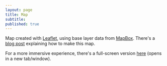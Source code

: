 ```yaml
---
layout: page
title: Map
subtitle: 
published: true
---
```

Map created with <a href="http://leafletjs.com" target="_blank">Leaflet</a>, using base layer data from <a href="https://www.mapbox.com" target="_blank">MapBox</a>.
There's a <a href="https://carlosgrohmann.com/blog/making-a-where-ive-been-map-with-leaflet/" target="_blank">blog post</a> explaining how to make this map.

For a more immersive experience, there's a full-screen version <a href="/map_full.html" target="_blank">here</a> (opens in a new tab/window).
&nbsp;
&nbsp;
<div>
<!-- <h4>Where we go to work while you're at the beach</h4> -->

<!-- JQuery -->
<script src="http://code.jquery.com/jquery-1.10.2.min.js"></script>

<!-- Leaflet stuff -->
<link rel="stylesheet" href="http://cdn.leafletjs.com/leaflet-0.7.3/leaflet.css" />
<script src="http://cdn.leafletjs.com/leaflet-0.7.3/leaflet.js"></script>

<!-- Leaflet Label plugin -->
<script src='https://api.tiles.mapbox.com/mapbox.js/plugins/leaflet-label/v0.2.1/leaflet.label.js'></script>
<link href='https://api.tiles.mapbox.com/mapbox.js/plugins/leaflet-label/v0.2.1/leaflet.label.css' rel='stylesheet' />

<!-- /* LeafLet map props*/ -->
<style type="text/css">
#map { height: 450px; width: 650px;}
</style>

<!-- LeafLet map  - relative link -->
<div id="map"></div>
<!-- places.geojson -->
<link rel="points" type="application/json" href='{{site.baseurl}}/map/spam_places.geojson'>

<script>
    // create map
    var map = L.map('map').setView([-15, -55], 4);

    // MapBox Terrain - zooms 5-18
    MBTerrain = L.tileLayer('http://{s}.tiles.mapbox.com/v3/carlosgrohmann.ibb4756i/{z}/{x}/{y}.png', {
            maxZoom: 18,
            minZoom: 0,
            attribution: '&copy; Tiles Courtesy of <a href="https://www.mapbox.com" title="MapBox" target="_blank">MapBox</a>',
            }).addTo(map);  

    // color itens coording to properties
    function getColor(category) {
        return category == "meeting"  ?   '#002E63' : 
               category == "research" ?   '#FF7E00' :
                                          '#000';
    }

    // Attaching a GeoJSON file with relative link: (from: http://lyzidiamond.com/posts/osgeo-august-meeting/)
      $.getJSON($('link[rel="points"]').attr("href"), function(data) {
        var geoJsonLayer = L.geoJson(data, {
            onEachFeature: function (feature, layer) {
                //https://plnkr.co/edit/TwAuI90IIJzyEJU8iGSu?p=preview
                var div_element = document.createElement("div");
                var p_element = document.createElement("p");
                // p_element.innerHTML = "Theme: " + feature.properties.Theme +"<br>"
                p_element.innerHTML = "Project: " + feature.properties.Proj_title +"<br>"
                p_element.innerHTML += "Spammer: " + feature.properties.Proj_person +"<br>"
                var a_element = document.createElement("a");
                a_element.href = feature.properties.Proj_link
                a_element.target = "_blank"
                a_element.innerHTML = "More info"
                p_element.appendChild(a_element)
                div_element.appendChild(p_element)
                // var content = feature.properties.Proj_title + '<br>' + feature.properties.Proj_person + '<br>' + p_element
                // var desc = feature.properties.Title
                // layer.bindLabel(content)
                layer.bindPopup(div_element)
            },
            pointToLayer: function (feature, latlng) {
                return L.circleMarker(latlng, {
                radius: 5,
                Label: getColor(feature.properties.Title), 
                fillColor: getColor(feature.properties.category), 
                color: "#000",
                weight: 0.5,
                opacity: 0.8,
                fillOpacity: 0.7,})
            },
        });
        geoJsonLayer.addTo(map);
      });
</script>

&nbsp;
&nbsp;
&nbsp;

<!-- 
<script>
    // create map
    var map = L.map('map').setView([-15, -55], 4);
    // MapBox Terrain - zooms 5-18
    MBTerrain = L.tileLayer('http://{s}.tiles.mapbox.com/v3/carlosgrohmann.ibb4756i/{z}/{x}/{y}.png', {
            maxZoom: 18,
            minZoom: 2,
            attribution: '&copy; Tiles Courtesy of <a href="https://www.mapbox.com" title="MapBox" target="_blank">MapBox</a>',
            }).addTo(map);                
    // color itens coording to properties
    function getColor(category) {
        return category == "meeting"  ?   '#002E63' : 
               category == "research" ?   '#FF7E00' :
                                          '#000';
    }
    // Attaching a GeoJSON file with relative link: (from: http://lyzidiamond.com/posts/osgeo-august-meeting/)
      $.getJSON($('link[rel="points"]').attr("href"), function(data) {
        var geoJsonLayer = L.geoJson(data, {
            onEachFeature: function (feature, layer) {
                var content = feature.properties.Area + '<br>' + feature.properties.Title + '<br>'
                // var desc = feature.properties.Title
                layer.bindLabel(content)
            },
            pointToLayer: function (feature, latlng) {
                return L.circleMarker(latlng, {
                radius: 3,
                Label: getColor(feature.properties.Title), 
                fillColor: getColor(feature.properties.category), 
                color: "#000",
                weight: 0.5,
                opacity: 0.8,
                fillOpacity: 0.8,})
            },
        });
        geoJsonLayer.addTo(map);
      });
</script>
 -->